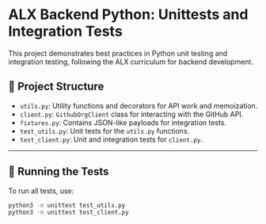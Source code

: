 # ALX Backend Python: Unittests and Integration Tests

This project demonstrates best practices in Python unit testing and integration testing, following the ALX curriculum for backend development.

## 📂 Project Structure

- `utils.py`: Utility functions and decorators for API work and memoization.
- `client.py`: `GithubOrgClient` class for interacting with the GitHub API.
- `fixtures.py`: Contains JSON-like payloads for integration tests.
- `test_utils.py`: Unit tests for the `utils.py` functions.
- `test_client.py`: Unit and integration tests for `client.py`.

---

## 🧪 Running the Tests

To run all tests, use:

```bash
python3 -m unittest test_utils.py
python3 -m unittest test_client.py
```

